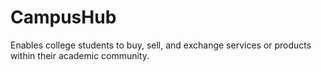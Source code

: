 # CampusHub
Enables college students to buy, sell, and exchange services or products within their academic community.
